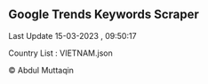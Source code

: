 

## Google Trends Keywords Scraper 
 
Last Update 15-03-2023 , 09:50:17

Country List :
VIETNAM.json



© Abdul Muttaqin 
